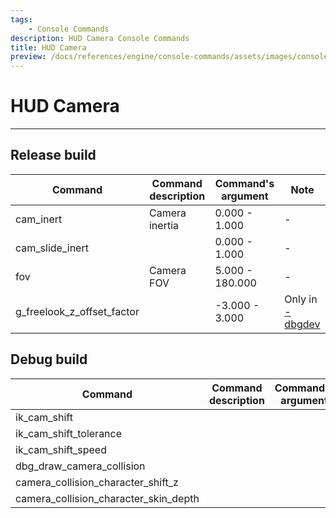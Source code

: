 ```yaml
---
tags:
    - Console Commands
description: HUD Camera Console Commands
title: HUD Camera
preview: /docs/references/engine/console-commands/assets/images/console-commands-preview.png
---
```


# HUD Camera

___

## Release build

| Command | Command description | Command's argument | Note |
|---|---|---|---|
| cam_inert | Camera inertia | 0.000 - 1.000 | - |
| cam_slide_inert |  | 0.000 - 1.000 | - |
| fov | Camera FOV | 5.000 - 180.000 | - |
| g_freelook_z_offset_factor |  | -3.000 - 3.000 | Only in [-dbgdev](../command-line-switches.md) |

## Debug build

| Command | Command description | Command's argument |
|---|---|---|
| ik_cam_shift |  |  |
| ik_cam_shift_tolerance  |  |  |
| ik_cam_shift_speed |  |  |
| dbg_draw_camera_collision |  |  |
| camera_collision_character_shift_z |  |  |
| camera_collision_character_skin_depth |  |  |

